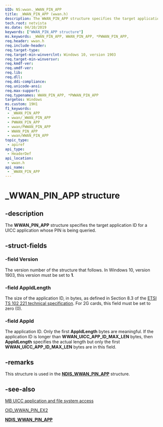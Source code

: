 ```yaml
---
UID: NS:wwan._WWAN_PIN_APP
title: _WWAN_PIN_APP (wwan.h)
description: The WWAN_PIN_APP structure specifies the target application ID for a UICC application whose PIN is being queried.
tech.root: netvista
ms.date: 04/10/2019
keywords: ["WWAN_PIN_APP structure"]
ms.keywords: _WWAN_PIN_APP, WWAN_PIN_APP, *PWWAN_PIN_APP,
req.header: wwan.h
req.include-header: 
req.target-type: 
req.target-min-winverclnt: Windows 10, version 1903
req.target-min-winversvr: 
req.kmdf-ver: 
req.umdf-ver: 
req.lib: 
req.dll: 
req.ddi-compliance: 
req.unicode-ansi: 
req.max-support: 
req.typenames: WWAN_PIN_APP, *PWWAN_PIN_APP
targetos: Windows
ms.custom: 19H1
f1_keywords:
 - _WWAN_PIN_APP
 - wwan/_WWAN_PIN_APP
 - PWWAN_PIN_APP
 - wwan/PWWAN_PIN_APP
 - WWAN_PIN_APP
 - wwan/WWAN_PIN_APP
topic_type:
 - apiref
api_type:
 - HeaderDef
api_location:
 - wwan.h
api_name:
 - _WWAN_PIN_APP
---
```


# _WWAN_PIN_APP structure


## -description

The **WWAN_PIN_APP** structure specifies the target application ID for a UICC application whose PIN is being queried.

## -struct-fields

### -field Version

The version number of the structure that follows. In Windows 10, version 1903, this version must be set to **1**.

### -field AppIdLength

The size of the application ID, in bytes, as defined in Section 8.3 of the [ETSI TS 102 221 technical specification](https://go.microsoft.com/fwlink/p/?linkid=864594). For 2G cards, this field must be set to zero (0).

### -field AppId

The application ID. Only the first **AppIdLength** bytes are meaningful. If the application ID is longer than **WWAN_UICC_APP_ID_MAX_LEN** bytes, then **AppIdLength** specifies the actual length but only the first **WWAN_UICC_APP_ID_MAX_LEN** bytes are in this field.

## -remarks

This structure is used in the [**NDIS_WWAN_PIN_APP**](../ndiswwan/ns-ndiswwan-_ndis_wwan_pin_app.md) structure.

## -see-also

[MB UICC application and file system access](/windows-hardware/drivers/network/mb-uicc-application-and-file-system-access)

[OID_WWAN_PIN_EX2](/windows-hardware/drivers/network/oid-wwan-pin-ex2)

[**NDIS_WWAN_PIN_APP**](../ndiswwan/ns-ndiswwan-_ndis_wwan_pin_app.md)
